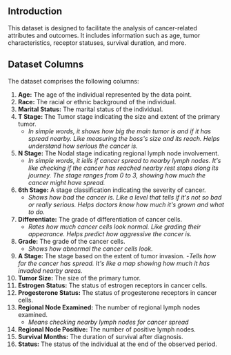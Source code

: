 ## Introduction

This dataset is designed to facilitate the analysis of cancer-related attributes and outcomes. It includes information such as age, tumor characteristics, receptor statuses, survival duration, and more.

## Dataset Columns

The dataset comprises the following columns:

1. **Age:** The age of the individual represented by the data point.
2. **Race:** The racial or ethnic background of the individual.
3. **Marital Status:** The marital status of the individual.
4. **T Stage:** The Tumor stage indicating the size and extent of the primary tumor. 
    - _In simple words, it shows how big the main tumor is and if it has spread nearby. Like measuring the boss's size and its reach. Helps understand how serious the cancer is._
5. **N Stage:** The Nodal stage indicating regional lymph node involvement. 
    - _In simple words, it iells if cancer spread to nearby lymph nodes. It's like checking if the cancer has reached nearby rest stops along its journey. The stage ranges from 0 to 3, showing how much the cancer might have spread._
7. **6th Stage:** A stage classification indicating the severity of cancer.
    - _Shows how bad the cancer is. Like a level that tells if it's not so bad or really serious. Helps doctors know how much it's grown and what to do._
9. **Differentiate:** The grade of differentiation of cancer cells.
    - _Rates how much cancer cells look normal. Like grading their appearance. Helps predict how aggressive the cancer is._
11. **Grade:** The grade of the cancer cells.
    - _Shows how abnormal the cancer cells look._
13. **A Stage:** The stage based on the extent of tumor invasion.
    -_Tells how far the cancer has spread. It's like a map showing how much it has invaded nearby areas._
14. **Tumor Size:** The size of the primary tumor.
15. **Estrogen Status:** The status of estrogen receptors in cancer cells.
16. **Progesterone Status:** The status of progesterone receptors in cancer cells.
17. **Regional Node Examined:** The number of regional lymph nodes examined.
    - _Means checking nearby lymph nodes for cancer spread_
19. **Regional Node Positive:** The number of positive lymph nodes.
20. **Survival Months:** The duration of survival after diagnosis.
21. **Status:** The status of the individual at the end of the observed period.
